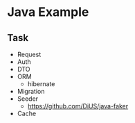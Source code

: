 # Java Example

## Task
+ Request
+ Auth
+ DTO
+ ORM
    + hibernate
+ Migration
+ Seeder
    + https://github.com/DiUS/java-faker
+ Cache
